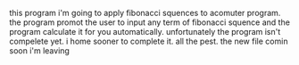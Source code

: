 this program i'm going to apply fibonacci squences to acomuter program.
the program promot the user to input any term of fibonacci squence and the program calculate it for you automatically.
unfortunately the program isn't compelete yet. 
i home sooner to complete it.
all the pest.
the new file comin soon
i'm leaving 
